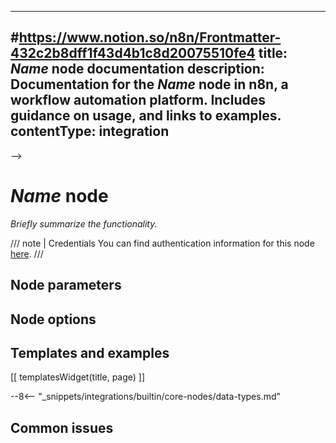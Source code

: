 <!--
# How to use this template

1. Make a new branch. If working on an internal ticket, include it at the start of the name. For example, DOC-123-feature-summary.
2. Create a new file, or find the file you want to edit, in integrations/builtin/core-nodes/. If creating a new file, pay attention to the naming conventions: it should match the node name in the codex file. 
3. Copy the template into the file (don't copy this comment).
4. Placeholder text is in _italic_ or between <>. Make sure to replace it! 
5. Before publishing, delete any comments.

Use the style guide: https://github.com/n8n-io/n8n-docs/wiki
You can find more info on working with the docs project in the README: https://github.com/n8n-io/n8n-docs/blob/main/README.md

-->

---
#https://www.notion.so/n8n/Frontmatter-432c2b8dff1f43d4b1c8d20075510fe4
title: _Name_ node documentation
description: Documentation for the _Name_ node in n8n, a workflow automation platform. Includes guidance on usage, and links to examples.
contentType: integration
---

<!-- 
The title should be the name of the node. Add "trigger" if it's a core trigger node. For example:
Item Lists
Local File trigger
When you add this node to mkdocs.yml in the navigation, prepend it with the `_Name_:` only, for example ActiveCampaign: _relativepath_
-->
-->
# _Name_ node

_Briefly summarize the functionality._

/// note | Credentials
You can find authentication information for this node [here](/integrations/builtin/credentials/_Name_/).
///



## Node parameters

## Node options


<!-- 
Add any other sections here. 
You should include: quirks, pain points, complex topics that trip people up
You should not include: basic usage examples
-->

## Templates and examples

<!-- see https://www.notion.so/n8n/Pull-in-templates-for-the-integrations-pages-37c716837b804d30a33b47475f6e3780 -->
[[ templatesWidget(title, page) ]]

<!--Add the snippet below if the core node includes value1 > data type > value2 comparisons-->
--8<-- "_snippets/integrations/builtin/core-nodes/data-types.md"

## Common issues

<!-- 
If the node is small enough for a single page, add a subheading here for each error, quirk, pain point, or other complex topic that might trip people up. Refer to the common_issues.md template for suggested wording.

If the node is large enough to warrant subpages, create a separate Common issues page using the common-issues.md template and link to it here using this text:

For common questions or issues and suggested solutions, refer to [Common issues](/integrations/builtin/_relativepath_).

-->
